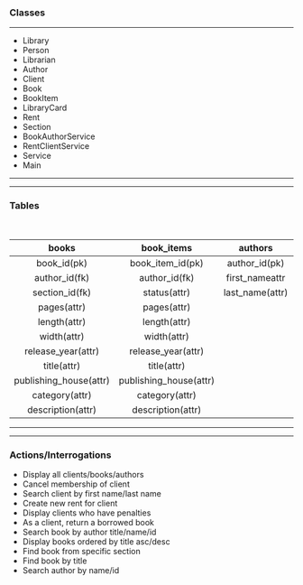 
### Classes


------

- Library
- Person
- Librarian
- Author
- Client
- Book
- BookItem
- LibraryCard
- Rent
- Section
- BookAuthorService
- RentClientService
- Service
- Main



-------

----------



### Tables


<br>


| books | book_items | authors | clients | rents | librarians | sections | libraries| library_cards|
| :---: | :---: | :---: |:---: | :---: | :---: |:---: | :---: | :---: |
| book_id(pk) | book_item_id(pk) | author_id(pk) |client_id(pk) | rent_id(pk)|librarian_id(pk)|section_id(pk)|library_id(pk)|library_card_id(pk)
author_id(fk)|author_id(fk)|first_nameattr|library_id(fk)|book_item_id(fk)|section_id(fk)|library_id(fk)|name(attr)|release_date(attr)
section_id(fk)|status(attr)|last_name(attr)|library_card_id(fk)|client_id(fk)|first_name(attr)|name(attr)|address(attr)|expire_date(attr)
pages(attr)|pages(attr)||first_name(attr)|rent_date(attr)|last_name(attr)|location(attr)|||
length(attr)|length(attr)||last_name(attr)|actual_return_date(attr)|hire_date(attr)||||
width(attr)|width(attr)||address(attr)|penalty(attr)|||||
release_year(attr)|release_year(attr)||||||||
title(attr)|title(attr)||||||||
publishing_house(attr)|publishing_house(attr)||||||||
category(attr)|category(attr)||||||||
description(attr)|description(attr)||||||||



-----

-----

### Actions/Interrogations


- Display all clients/books/authors
- Cancel membership of client
- Search client by first name/last name
- Create new rent for client
- Display clients who have penalties
- As a client, return a borrowed book 
- Search book by author title/name/id
- Display books ordered by title asc/desc
- Find book from specific section
- Find book by title
- Search author by name/id











